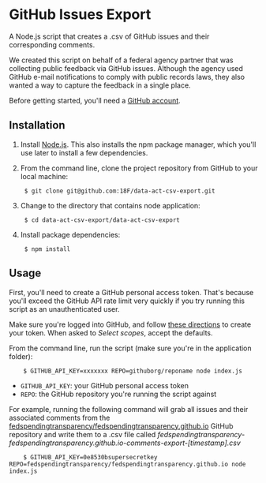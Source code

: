 # GitHub Issues Export

A Node.js script that creates a .csv of GitHub issues and their corresponding comments.

We created this script on behalf of a federal agency partner that was collecting public feedback via GitHub issues. Although the agency used GitHub e-mail notifications to comply with public records laws, they also wanted a way to capture the feedback in a single place.

Before getting started, you'll need a [GitHub account](https://github.com/join "Join GitHub").

## Installation

1. Install [Node.js](https://nodejs.org/en/download/ "download Node.js"). This also installs the npm package manager, which you'll use later to install a few dependencies.
2. From the command line, clone the project repository from GitHub to your local machine:

        $ git clone git@github.com:18F/data-act-csv-export.git

3. Change to the directory that contains node application:

        $ cd data-act-csv-export/data-act-csv-export

4. Install package dependencies:

        $ npm install

## Usage
First, you'll need to create a GitHub personal access token. That's because you'll exceed the GitHub API rate limit very quickly if you try running this script as an unauthenticated user.

Make sure you're logged into GitHub, and follow [these directions](https://help.github.com/articles/creating-an-access-token-for-command-line-use/ "Create a GitHub personal access token") to create your token. When asked to _Select scopes_, accept the defaults.

From the command line, run the script (make sure you're in the application folder):

        $ GITHUB_API_KEY=xxxxxxx REPO=githuborg/reponame node index.js


* ```GITHUB_API_KEY```: your GitHub personal access token
* ```REPO```: the GitHub repository you're running the script against

For example, running the following command will grab all issues and their associated comments from the [fedspendingtransparency/fedspendingtransparency.github.io](https://github.com/fedspendingtransparency/fedspendingtransparency.github.io) GitHub repository and write them to a .csv file called _fedspendingtransparency-fedspendingtransparency.github.io-comments-export-[timestamp].csv_

        $ GITHUB_API_KEY=0e8530bsupersecretkey REPO=fedspendingtransparency/fedspendingtransparency.github.io node index.js
